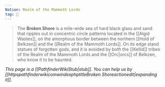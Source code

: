 ```yaml
---
Nation: Realm of the Mammoth Lords
tag: 🌾
---
```


> The **Broken Shore** is a mile-wide sea of hard black glass and sand that ripples out in concentric circle patterns located in the [[Algid Wastes]], on the amorphous border between the northern [[Hold of Belkzen]] and the [[Realm of the Mammoth Lords]]. On its edge stand statues of forgotten gods, and it is avoided by both the [[Kellid]] tribes of the Realm of the Mammoth Lords and the [[Orc|orcs]] of Belkzen, who know it to be haunted.



*This page is a [[PathfinderWikiStub|stub]]. You can help us by [[httpspathfinderwikicomwindexphptitleBroken Shoreactionedit|expanding it]].*










